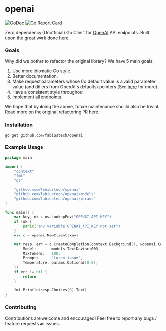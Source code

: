 # openai
[![GoDoc](http://img.shields.io/badge/GoDoc-Reference-blue.svg)](https://godoc.org/github.com/fabiustech/openai)
[![Go Report Card](https://goreportcard.com/badge/github.com/sashabaranov/go-gpt3)](https://goreportcard.com/report/github.com/fabiustech/openai)

Zero dependency (Unofficial) Go Client for [OpenAI](https://beta.openai.com/) API endpoints. Built upon the great work done [here](https://github.com/sashabaranov/go-gpt3).

### Goals

Why did we bother to refactor the original library? We have 5 main goals:

1. Use more idiomatic Go style.
2. Better documentation.
3. Make request parameters whose Go default value is a valid parameter value (and differs from OpenAI's defaults) pointers
(See [here](https://github.com/fabiustech/openai/pull/1#:~:text=set%20values.%20(See-,here,-for%20more).) for more).
4. Have a consistent style throughout. 
5. Implement all endpoints.

We hope that by doing the above, future maintenance should also be trivial.
Read more on the original refactoring PR [here](https://github.com/fabiustech/openai/pull/1).

### Installation
```
go get github.com/fabiustech/openai
```

### Example Usage

```go
package main

import (
	"context"
	"fmt"
	"os"
	
	"github.com/fabiustech/openai"
	"github.com/fabiustech/openai/models"
	"github.com/fabiustech/openai/params"
)

func main() {
	var key, ok = os.LookupEnv("OPENAI_API_KEY")
	if !ok {
		panic("env variable OPENAI_API_KEY not set")
	}
	var c = openai.NewClient(key)

	var resp, err = c.CreateCompletion(context.Background(), &openai.CompletionRequest[models.Completion]{
		Model:       models.TextDavinci003,
		MaxTokens:   100,
		Prompt:      "Lorem ipsum",
		Temperature: params.Optional(0.0),
	})
	if err != nil {
		return
	}

	fmt.Println(resp.Choices[0].Text)
}
```

### Contributing

Contributions are welcome and encouraged! Feel free to report any bugs / feature requests as issues.
